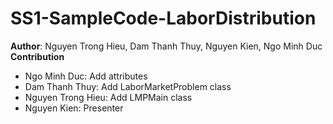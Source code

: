 # SS1-SampleCode-LaborDistribution
**Author**: Nguyen Trong Hieu, Dam Thanh Thuy, Nguyen Kien, Ngo Minh Duc
**Contribution**
  - Ngo Minh Duc: Add attributes
  - Dam Thanh Thuy: Add LaborMarketProblem class
  - Nguyen Trong Hieu: Add LMPMain class
  - Nguyen Kien: Presenter
